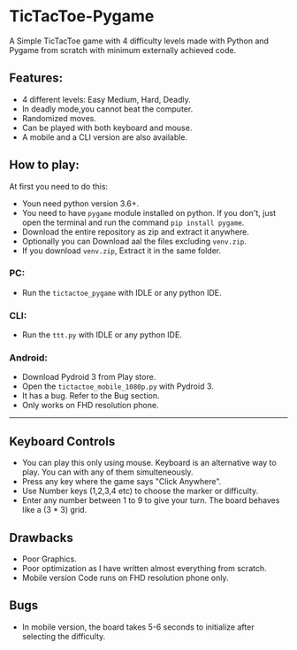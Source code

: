 # TicTacToe-Pygame
A Simple TicTacToe game with 4 difficulty levels made with Python and Pygame from scratch with minimum externally achieved code.


## Features:
- 4 different levels: Easy Medium, Hard, Deadly.  
- In deadly mode,you cannot beat the computer.  
- Randomized moves.  
- Can be played with both keyboard and mouse.  
- A mobile and a CLI version are also available.  


## How to play:
At first you need to do this:
- Youn need python version 3.6+.
- You need to have `pygame` module installed on python. If you don't, just open the terminal and run the command `pip install pygame`.
- Download the entire repository as zip and extract it anywhere.
- Optionally you can Download aal the files excluding `venv.zip`. 
- If you download `venv.zip`, Extract it in the same folder.
### PC:
- Run the `tictactoe_pygame` with IDLE or any python IDE.
### CLI:
- Run the `ttt.py` with IDLE or any python IDE.
### Android:
- Download Pydroid 3 from Play store.
- Open the `tictactoe_mobile_1080p.py` with Pydroid 3.
- It has a bug. Refer to the Bug section.
- Only works on FHD resolution phone.

---  


## Keyboard Controls
- You can play this only using mouse. Keyboard is an alternative way to play. You can with any of them simulteneously.
- Press any key where the game says "Click Anywhere".
- Use Number keys (1,2,3,4 etc) to choose the marker or difficulty.
- Enter any number between 1 to 9 to give your turn. The board behaves like a (3 * 3) grid.

## Drawbacks
- Poor Graphics.
- Poor optimization as I have written almost everything from scratch.
- Mobile version Code runs on FHD resolution phone only.

## Bugs
- In mobile version, the board takes 5-6 seconds to initialize after selecting the difficulty.
